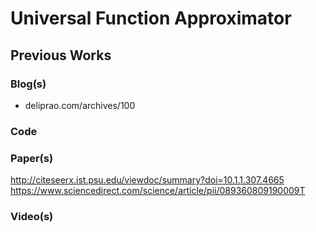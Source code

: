 # Universal Function Approximator

## Previous Works

### Blog(s)
 * deliprao.com/archives/100

### Code

### Paper(s)
http://citeseerx.ist.psu.edu/viewdoc/summary?doi=10.1.1.307.4665
https://www.sciencedirect.com/science/article/pii/089360809190009T

### Video(s)
